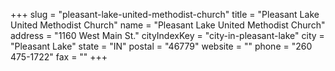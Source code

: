 +++
slug = "pleasant-lake-united-methodist-church"
title = "Pleasant Lake United Methodist Church"
name = "Pleasant Lake United Methodist Church"
address = "1160 West Main St."
cityIndexKey = "city-in-pleasant-lake"
city = "Pleasant Lake"
state = "IN"
postal = "46779"
website = ""
phone = "260 475-1722"
fax = ""
+++
